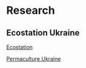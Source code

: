 # Research

## Ecostation Ukraine

[Ecostation](https://mey.org.ua/uk/)

[Permaculture Ukraine](https://www.permaculture.in.ua/index.php/en/)

